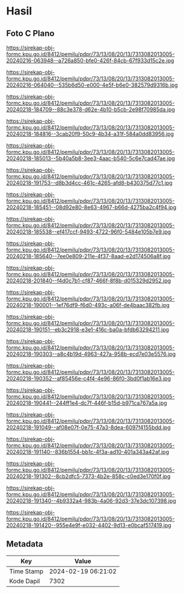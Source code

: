 # Hasil

## Foto C Plano

https://sirekap-obj-formc.kpu.go.id/8412/pemilu/pdpr/73/13/08/20/13/7313082013005-20240216-063948--a726a850-bfe0-426f-84cb-67f933d15c2e.jpg

https://sirekap-obj-formc.kpu.go.id/8412/pemilu/pdpr/73/13/08/20/13/7313082013005-20240216-064040--535b6d50-e000-4e5f-b6e0-382579d9316b.jpg

https://sirekap-obj-formc.kpu.go.id/8412/pemilu/pdpr/73/13/08/20/13/7313082013005-20240218-184709--88c3e378-d62e-4b10-b5cb-2e98f70985da.jpg

https://sirekap-obj-formc.kpu.go.id/8412/pemilu/pdpr/73/13/08/20/13/7313082013005-20240218-184816--3cab20f9-50c9-4b34-a31f-584a0dd83956.jpg

https://sirekap-obj-formc.kpu.go.id/8412/pemilu/pdpr/73/13/08/20/13/7313082013005-20240218-185013--5b40a5b8-3ee3-4aac-b540-5c6e7cad47ae.jpg

https://sirekap-obj-formc.kpu.go.id/8412/pemilu/pdpr/73/13/08/20/13/7313082013005-20240218-191753--d8b3d4cc-461c-4265-afd8-b430375d77c1.jpg

https://sirekap-obj-formc.kpu.go.id/8412/pemilu/pdpr/73/13/08/20/13/7313082013005-20240218-185451--08d92e80-8e63-4967-b66d-4275ba2c4f94.jpg

https://sirekap-obj-formc.kpu.go.id/8412/pemilu/pdpr/73/13/08/20/13/7313082013005-20240218-185538--ef417ccf-9493-4722-96f0-5484e105b7e9.jpg

https://sirekap-obj-formc.kpu.go.id/8412/pemilu/pdpr/73/13/08/20/13/7313082013005-20240218-185640--7ee0e809-211e-4f37-8aad-e2d174506a8f.jpg

https://sirekap-obj-formc.kpu.go.id/8412/pemilu/pdpr/73/13/08/20/13/7313082013005-20240218-201840--f4d0c7b1-cf87-466f-8f8b-d015329d2952.jpg

https://sirekap-obj-formc.kpu.go.id/8412/pemilu/pdpr/73/13/08/20/13/7313082013005-20240218-190001--1ef76df9-f6d0-493c-a06f-de4baac382fb.jpg

https://sirekap-obj-formc.kpu.go.id/8412/pemilu/pdpr/73/13/08/20/13/7313082013005-20240218-190151--eb3c2918-e3e1-416c-ba0a-bfdb63294211.jpg

https://sirekap-obj-formc.kpu.go.id/8412/pemilu/pdpr/73/13/08/20/13/7313082013005-20240218-190303--a8c4b19d-4963-427a-958b-ecd7e03e5576.jpg

https://sirekap-obj-formc.kpu.go.id/8412/pemilu/pdpr/73/13/08/20/13/7313082013005-20240218-190352--af85456e-c4f4-4e96-86f0-3bd0f1ab16e3.jpg

https://sirekap-obj-formc.kpu.go.id/8412/pemilu/pdpr/73/13/08/20/13/7313082013005-20240218-190441--244ff1e4-dc7f-446f-b15d-b971ca767a5a.jpg

https://sirekap-obj-formc.kpu.go.id/8412/pemilu/pdpr/73/13/08/20/13/7313082013005-20240218-191049--af08e07f-0e75-47a3-8dea-6097f4155bdd.jpg

https://sirekap-obj-formc.kpu.go.id/8412/pemilu/pdpr/73/13/08/20/13/7313082013005-20240218-191140--836b1554-bb1c-4f3a-ad10-401a343a42af.jpg

https://sirekap-obj-formc.kpu.go.id/8412/pemilu/pdpr/73/13/08/20/13/7313082013005-20240218-191302--8cb2dfc5-7373-4b2e-858c-c0ed3e170f0f.jpg

https://sirekap-obj-formc.kpu.go.id/8412/pemilu/pdpr/73/13/08/20/13/7313082013005-20240218-191340--4b9332a4-983b-4a06-92d3-37e3dc107398.jpg

https://sirekap-obj-formc.kpu.go.id/8412/pemilu/pdpr/73/13/08/20/13/7313082013005-20240218-191420--955e4e9f-e032-4402-9d13-e0bcaf517419.jpg


## Metadata

| Key        | Value               |
| ---------- | ------------------- |
| Time Stamp | 2024-02-19 06:21:02 |
| Kode Dapil | 7302                |



